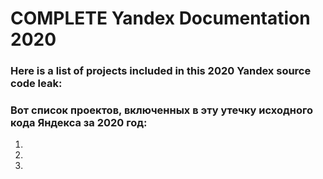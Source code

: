 # COMPLETE Yandex Documentation 2020

### Here is a list of projects included in this 2020 Yandex source code leak:
### Вот список проектов, включенных в эту утечку исходного кода Яндекса за 2020 год:
1. 

2. 

3. 

